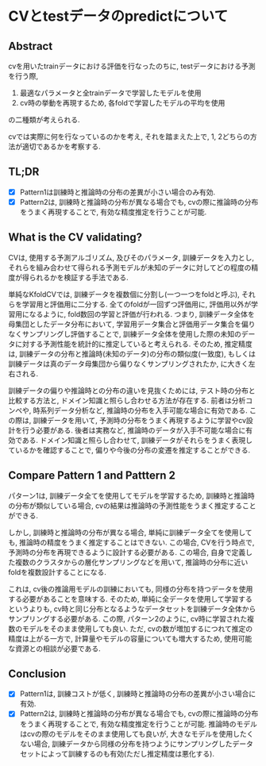 # CVとtestデータのpredictについて

## Abstract
cvを用いたtrainデータにおける評価を行なったのちに, testデータにおける予測を行う際, 
1. 最適なパラメータと全trainデータで学習したモデルを使用
2. cv時の挙動を再現するため, 各foldで学習したモデルの平均を使用

の二種類が考えられる. 

cvでは実際に何を行なっているのかを考え, それを踏まえた上で, 1, 2どちらの方法が適切であるかを考察する. 

## TL;DR

* [x] Pattern1は訓練時と推論時の分布の差異が小さい場合のみ有効. 
* [x] Pattern2は, 訓練時と推論時の分布が異なる場合でも, cvの際に推論時の分布をうまく再現することで, 有効な精度推定を行うことが可能. 

## What is the CV validating?
CVは, 使用する予測アルゴリズム, 及びそのパラメータ, 訓練データを入力とし, それらを組み合わせて得られる予測モデルが未知のデータに対してどの程度の精度が得られるかを検証する手法である. 

単純なKfoldCVでは, 訓練データを複数個に分割し(一つ一つをfoldと呼ぶ), それらを学習用と評価用に二分する. 全てのfoldが一回ずつ評価用に, 評価用以外が学習用になるように, fold数回の学習と評価が行われる. 
つまり, 訓練データ全体を母集団としたデータ分布において, 学習用データ集合と評価用データ集合を偏りなくサンプリングし評価することで, 訓練データ全体を使用した際の未知のデータに対する予測性能を統計的に推定していると考えられる. 
そのため, 推定精度は, 訓練データの分布と推論時(未知のデータ)の分布の類似度(一致度), もしくは訓練データは真のデータ母集団から偏りなくサンプリングされたか, に大きく左右される. 

訓練データの偏りや推論時との分布の違いを見抜くためには, テスト時の分布と比較する方法と, ドメイン知識と照らし合わせる方法が存在する. 
前者は分析コンペや, 時系列データ分析など, 推論時の分布を入手可能な場合に有効である. この際は, 訓練データを用いて, 予測時の分布をうまく再現するように学習やcv設計を行う必要がある. 
後者は実務など, 推論時のデータが入手不可能な場合に有効である. ドメイン知識と照らし合わせて, 訓練データがそれらをうまく表現しているかを確認することで, 偏りや今後の分布の変遷を推定することができる. 

## Compare Pattern 1 and Patttern 2
パターン1は, 訓練データ全てを使用してモデルを学習するため, 訓練時と推論時の分布が類似している場合, cvの結果は推論時の予測性能をうまく推定することができる. 

しかし, 訓練時と推論時の分布が異なる場合, 単純に訓練データ全てを使用しても, 推論時の精度をうまく推定することはできない. この場合, CVを行う時点で, 予測時の分布を再現できるように設計する必要がある. 
この場合, 自身で定義した複数のクラスタからの層化サンプリングなどを用いて, 推論時の分布に近いfoldを複数設計することになる. 

これは, cv後の推論用モデルの訓練においても, 同様の分布を持つデータを使用する必要があることを意味する. 
そのため, 単純に全データを使用して学習するというよりも, cv時と同じ分布となるようなデータセットを訓練データ全体からサンプリングする必要がある. 
この際, パターン2のように, cv時に学習された複数のモデルをそのまま使用しても良い. ただ, cvの数が増加するにつれて推定の精度は上がる一方で, 計算量やモデルの容量についても増大するため, 使用可能な資源との相談が必要である. 

## Conclusion
* [x] Pattern1は, 訓練コストが低く, 訓練時と推論時の分布の差異が小さい場合に有効. 
* [x] Pattern2は, 訓練時と推論時の分布が異なる場合でも, cvの際に推論時の分布をうまく再現することで, 有効な精度推定を行うことが可能. 推論時のモデルはcvの際のモデルをそのまま使用しても良いが, 大きなモデルを使用したくない場合, 訓練データから同様の分布を持つようにサンプリングしたデータセットによって訓練するのも有効(ただし推定精度は悪化する). 
